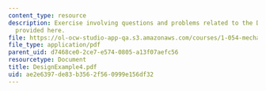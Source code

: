 ```yaml
---
content_type: resource
description: Exercise involving questions and problems related to the Design Example
  provided here.
file: https://ol-ocw-studio-app-qa.s3.amazonaws.com/courses/1-054-mechanics-and-design-of-concrete-structures-spring-2004/ae2e6397de83b3562f560999e156df32_DesignExample4.pdf
file_type: application/pdf
parent_uid: d7468ce0-2ce7-e574-0805-a13f07aefc56
resourcetype: Document
title: DesignExample4.pdf
uid: ae2e6397-de83-b356-2f56-0999e156df32
---
```

